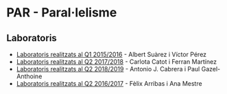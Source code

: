 # PAR - Paral·lelisme

## Laboratoris

- [Laboratoris realitzats al Q1 2015/2016](https://github.com/albertsuarez/par-labs) - Albert Suàrez i Víctor Pérez
- [Laboratoris realitzats al Q2 2017/2018](https://github.com/carlotacb/PAR-Laboratoris) - Carlota Catot i Ferran Martínez
- [Laboratoris realitzats al Q2 2018/2019](https://github.com/ajcabrera/FIB-PAR) - Antonio J. Cabrera i Paul Gazel-Anthoine
- [Laboratoris realitzats al Q2 2016/2017](https://github.com/felixarpa/PAR-Lab) - Fèlix Arribas i Ana Mestre
